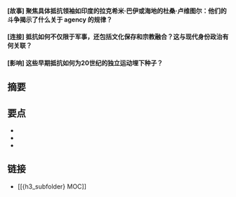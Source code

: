 #### [故事] 聚焦具体抵抗领袖如印度的拉克希米·巴伊或海地的杜桑·卢维图尔：他们的斗争揭示了什么关于 agency 的规律？


#### [连接] 抵抗如何不仅限于军事，还包括文化保存和宗教融合？这与现代身份政治有何关联？


#### [影响] 这些早期抵抗如何为20世纪的独立运动埋下种子？


## 摘要


## 要点

- 
- 
- 

## 链接

- [[{h3_subfolder} MOC]]
